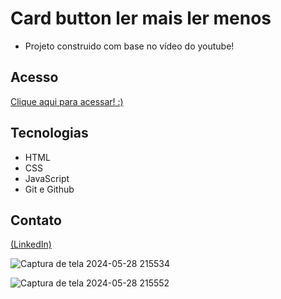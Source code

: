 # Card button ler mais ler menos

- Projeto construido com base no vídeo do youtube!


## Acesso
 [Clique aqui para acessar! :)](https://card-button-javascript.vercel.app/)

## Tecnologias

- HTML
- CSS
- JavaScript
- Git e Github

## Contato
[(LinkedIn)](https://www.linkedin.com/in/grazielly-raissa-pereira-b511342b6?)

![Captura de tela 2024-05-28 215534](https://github.com/GraziellyRaissa1/Card-button-Javascript/assets/147439694/825d7b6d-3100-4c58-8016-f022f6c71bc4)

![Captura de tela 2024-05-28 215552](https://github.com/GraziellyRaissa1/Card-button-Javascript/assets/147439694/c6837eb5-d395-4933-a706-210eb8142096)
